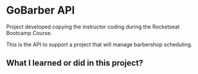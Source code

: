 # GoBarber API

Project developed copying the instructor coding during the Rocketseat Bootcamp Course.

This is the API to support a project that will manage barbershop scheduling.

## What I learned or did in this project?
